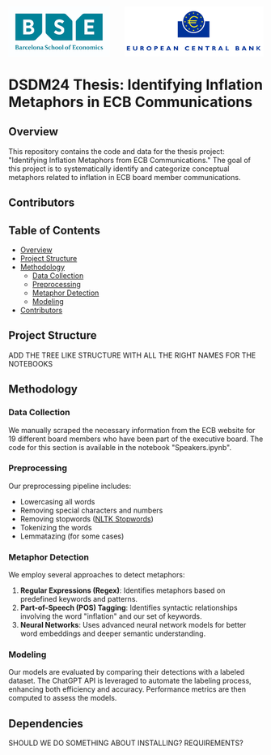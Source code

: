 <div style="display: flex; justify-content: space-between;">
    <img src="bse_logo.png" alt="BSE Logo" width="200"/>
    <img src="ecb_logo.png" alt="ECB Logo" width="274"/>
</div>

# DSDM24 Thesis: Identifying Inflation Metaphors in ECB Communications

## Overview

This repository contains the code and data for the thesis project: "Identifying Inflation Metaphors from ECB Communications." The goal of this project is to systematically identify and categorize conceptual metaphors related to inflation in ECB board member communications.

## Contributors


## Table of Contents

- [Overview](#overview)
- [Project Structure](#project-structure)
- [Methodology](#methodology)
  - [Data Collection](#data-collection)
  - [Preprocessing](#preprocessing)
  - [Metaphor Detection](#metaphor-detection)
  - [Modeling](#modeling)
- [Contributors](#contributors)

## Project Structure

ADD THE TREE LIKE STRUCTURE WITH ALL THE RIGHT NAMES FOR THE NOTEBOOKS

## Methodology

### Data Collection

We manually scraped the necessary information from the ECB website for 19 different board members who have been part of the executive board. The code for this section is available in the notebook "Speakers.ipynb".

### Preprocessing

Our preprocessing pipeline includes:
- Lowercasing all words
- Removing special characters and numbers
- Removing stopwords ([NLTK Stopwords](https://www.nltk.org/search.html?q=stopwords))
- Tokenizing the words
- Lemmatazing (for some cases)

### Metaphor Detection

We employ several approaches to detect metaphors:
1. **Regular Expressions (Regex)**: Identifies metaphors based on predefined keywords and patterns.
2. **Part-of-Speech (POS) Tagging**: Identifies syntactic relationships involving the word "inflation" and our set of keywords.
3. **Neural Networks**: Uses advanced neural network models for better word embeddings and deeper semantic understanding.

### Modeling

Our models are evaluated by comparing their detections with a labeled dataset. The ChatGPT API is leveraged to automate the labeling process, enhancing both efficiency and accuracy. Performance metrics are then computed to assess the models.

## Dependencies
SHOULD WE DO SOMETHING ABOUT INSTALLING? REQUIREMENTS?
